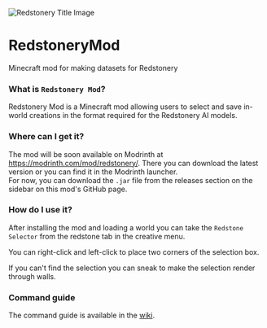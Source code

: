 ![Redstonery Title Image](https://cdn.modrinth.com/data/P9DbqD2L/images/77f3e9937561fdf957dc5bead8cd5ad070d54b02.png)
# RedstoneryMod
Minecraft mod for making datasets for Redstonery

### What is `Redstonery Mod`?

Redstonery Mod is a Minecraft mod allowing users to select and save in-world creations in the format required for the Redstonery AI models.

### Where can I get it?

The mod will be soon available on Modrinth at https://modrinth.com/mod/redstonery/. There you can download the latest version or you can find it in the Modrinth launcher.\
For now, you can download the `.jar` file from the releases section on the sidebar on this mod's GitHub page.

### How do I use it?

After installing the mod and loading a world you can take the `Redstone Selector` from the redstone tab in the creative menu.

You can right-click and left-click to place two corners of the selection box.

If you can't find the selection you can sneak to make the selection render through walls.

### Command guide

The command guide is available in the [wiki](https://github.com/mineTomek/RedstoneryMod/wiki/Commands).